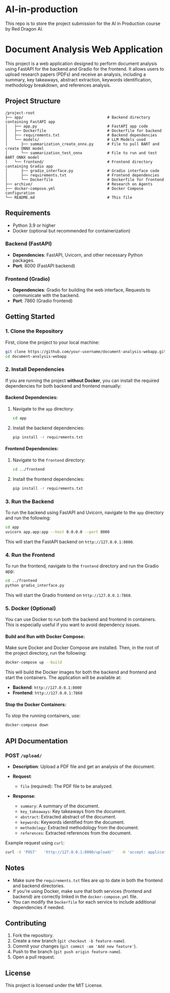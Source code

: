 # AI-in-production
This repo is to store the project submission for the AI in Production course by Red Dragon AI.

# Document Analysis Web Application

This project is a web application designed to perform document analysis using FastAPI for the backend and Gradio for the frontend. It allows users to upload research papers (PDFs) and receive an analysis, including a summary, key takeaways, abstract extraction, keywords identification, methodology breakdown, and references analysis.

## Project Structure

```
/project-root
├── app/                                     # Backend directory containing FastAPI app
│   ├── app.py                               # FastAPI app code
│   ├── Dockerfile                           # Dockerfile for backend
│   ├── requirements.txt                     # Backend dependencies
│   └── models/                              # LLM Models used
│      ├── summarization_create_onnx.py      # File to pull BART and create ONNX model
│      └── summarization_test_onnx           # File to run and test BART ONNX model
│   └── frontend/                            # Frontend directory containing Gradio app
│      ├── gradio_interface.py               # Gradio interface code
│      ├── requirements.txt                  # Frontend dependencies
│      └── Dockerfile                        # Dockerfile for frontend
├── archive/                                 # Research on Agents
├── docker-compose.yml                       # Docker Compose configuration
└── README.md                                # This file
```

## Requirements

- Python 3.9 or higher
- Docker (optional but recommended for containerization)

### Backend (FastAPI)
- **Dependencies**: FastAPI, Uvicorn, and other necessary Python packages.
- **Port**: 8000 (FastAPI backend)

### Frontend (Gradio)
- **Dependencies**: Gradio for building the web interface, Requests to communicate with the backend.
- **Port**: 7860 (Gradio frontend)

## Getting Started

### 1. Clone the Repository

First, clone the project to your local machine:

```bash
git clone https://github.com/your-username/document-analysis-webapp.git
cd document-analysis-webapp
```

### 2. Install Dependencies

If you are running the project **without Docker**, you can install the required dependencies for both backend and frontend manually:

#### Backend Dependencies:

1. Navigate to the `app` directory:
   ```bash
   cd app
   ```

2. Install the backend dependencies:
   ```bash
   pip install -r requirements.txt
   ```

#### Frontend Dependencies:

1. Navigate to the `frontend` directory:
   ```bash
   cd ../frontend
   ```

2. Install the frontend dependencies:
   ```bash
   pip install -r requirements.txt
   ```

### 3. Run the Backend

To run the backend using FastAPI and Uvicorn, navigate to the `app` directory and run the following:

```bash
cd app
uvicorn app.app:app --host 0.0.0.0 --port 8000
```

This will start the FastAPI backend on `http://127.0.0.1:8000`.

### 4. Run the Frontend

To run the frontend, navigate to the `frontend` directory and run the Gradio app:

```bash
cd ../frontend
python gradio_interface.py
```

This will start the Gradio frontend on `http://127.0.0.1:7860`.

### 5. Docker (Optional)

You can use Docker to run both the backend and frontend in containers. This is especially useful if you want to avoid dependency issues.

#### Build and Run with Docker Compose:

Make sure Docker and Docker Compose are installed. Then, in the root of the project directory, run the following:

```bash
docker-compose up --build
```

This will build the Docker images for both the backend and frontend and start the containers. The application will be available at:

- **Backend**: `http://127.0.0.1:8000`
- **Frontend**: `http://127.0.0.1:7860`

#### Stop the Docker Containers:

To stop the running containers, use:

```bash
docker-compose down
```

## API Documentation

### POST `/upload/`

- **Description**: Upload a PDF file and get an analysis of the document.
- **Request**:
  - `file` (required): The PDF file to be analyzed.

- **Response**:
  - `summary`: A summary of the document.
  - `key_takeaways`: Key takeaways from the document.
  - `abstract`: Extracted abstract of the document.
  - `keywords`: Keywords identified from the document.
  - `methodology`: Extracted methodology from the document.
  - `references`: Extracted references from the document.

Example request using `curl`:

```bash
curl -X 'POST'   'http://127.0.0.1:8000/upload/'   -H 'accept: application/json'   -H 'Content-Type: multipart/form-data'   -F 'file=@path/to/your/file.pdf'
```

## Notes

- Make sure the `requirements.txt` files are up to date in both the frontend and backend directories.
- If you're using Docker, make sure that both services (frontend and backend) are correctly linked in the `docker-compose.yml` file.
- You can modify the `Dockerfile` for each service to include additional dependencies if needed.

## Contributing

1. Fork the repository.
2. Create a new branch (`git checkout -b feature-name`).
3. Commit your changes (`git commit -am 'Add new feature'`).
4. Push to the branch (`git push origin feature-name`).
5. Open a pull request.

## License

This project is licensed under the MIT License.
